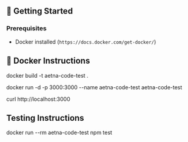 ## 🚀 Getting Started

### Prerequisites
- Docker installed (`https://docs.docker.com/get-docker/`)

## 🐳 Docker Instructions
docker build -t aetna-code-test .

docker run -d -p 3000:3000 --name aetna-code-test aetna-code-test

curl http://localhost:3000

## Testing Instructions
docker run --rm aetna-code-test npm test
